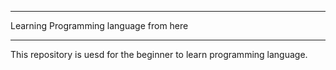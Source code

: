 *****
Learning Programming language from here
*****
This repository is uesd for the beginner to learn programming language.
